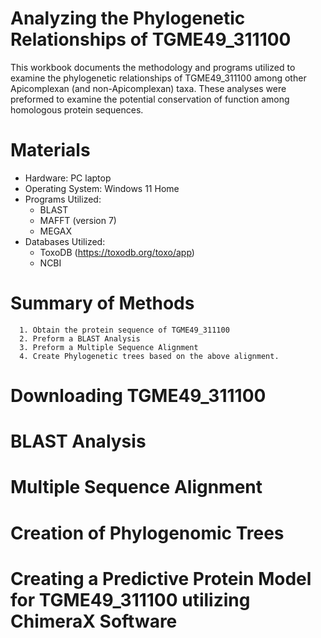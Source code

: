 # Analyzing the Phylogenetic Relationships of TGME49_311100

This workbook documents the methodology and programs utilized to examine the phylogenetic relationships of TGME49_311100 among other Apicomplexan (and non-Apicomplexan) taxa. These analyses were preformed to examine the potential conservation of function among homologous protein sequences.

# Materials

 * Hardware: PC laptop 
 * Operating System: Windows 11 Home
 * Programs Utilized:
      * BLAST
      * MAFFT (version 7)
      * MEGAX
 * Databases Utilized: 
      * ToxoDB (https://toxodb.org/toxo/app)
      * NCBI
       
# Summary of Methods
      
      1. Obtain the protein sequence of TGME49_311100
      2. Preform a BLAST Analysis
      3. Preform a Multiple Sequence Alignment
      4. Create Phylogenetic trees based on the above alignment. 

# Downloading TGME49_311100

# BLAST Analysis

# Multiple Sequence Alignment

# Creation of Phylogenomic Trees



# Creating a Predictive Protein Model for TGME49_311100 utilizing ChimeraX Software

